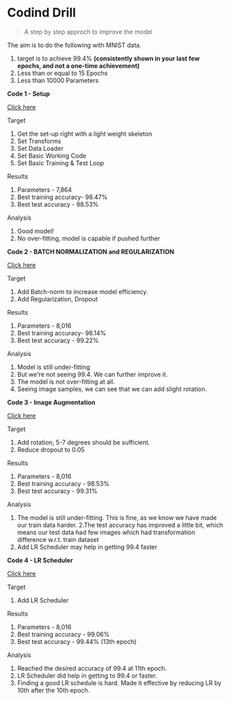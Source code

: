 # Codind Drill
> A step by step approch to improve the model

The aim is to do the following with MNIST data.

 1. target is to achieve 99.4% **(consistently shown in your last few epochs, and not a one-time achievement)**
 2. Less than or equal to 15 Epochs
 3. Less than 10000 Parameters


**Code 1 - Setup**

[Click here](./Code1_Basic.ipynb)

Target

1. Get the set-up right with a light weight skeleton
2. Set Transforms
3. Set Data Loader
4. Set Basic Working Code
5. Set Basic Training  & Test Loop


Results
1.   Parameters - 7,864
2.   Best training accuracy- 98.47%
3.   Best test accuracy - 98.53%


Analysis
1. Good model!
2. No over-fitting, model is capable if pushed further


**Code 2 - BATCH NORMALIZATION and REGULARIZATION**

[Click here](./Code2_BN_Drop.ipynb)

Target

1. Add Batch-norm to increase model efficiency.
2. Add Regularization, Dropout


Results
 1.   Parameters - 8,016
2.   Best training accuracy- 98.14%
3.   Best test accuracy - 99.22%


Analysis
1. Model is still under-fitting
2. But we're not seeing 99.4. We can further improve it. 
3. The model is not over-fitting at all. 
4. Seeing image samples, we can see that we can add slight rotation. 


**Code 3 - Image Augmentation**

[Click here](./Code3_ImageAugmentation.ipynb)

Target

1.  Add rotation, 5-7 degrees should be sufficient.
2.  Reduce dropout to 0.05

Results

1.  Parameters - 8,016
2.  Best training accuracy - 98.53%
3.  Best test accuracy - 99.31%

Analysis

1.  The model is still under-fitting. This is fine, as we know we have made our train data harder. 2.The test accuracy has improved a little bit, which means our test data had few images which had transformation difference w.r.t. train dataset
2.  Add LR Scheduler may help in getting 99.4 faster


**Code 4 - LR Scheduler**

[Click here](./Code4_LRScheduler.ipynb)

Target

1.  Add LR Scheduler

Results

1.  Parameters - 8,016
2.  Best training accuracy - 99.06%
3.  Best test accuracy - 99.44% (13th epoch)

Analysis

1.  Reached the desired accuracy of 99.4 at 11th epoch.
2.  LR Scheduler did help in getting to 99.4 or faster.
3.  Finding a good LR schedule is hard. Made it effective by reducing LR by 10th after the 10th epoch.
